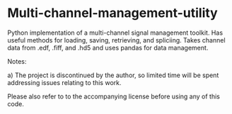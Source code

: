 Multi-channel-management-utility
================================

Python implementation of a multi-channel signal management toolkit. Has useful methods for loading, saving, retrieving, and spliciing. Takes channel data from .edf, .fiff, and .hd5 and uses pandas for data management. 

Notes:

a) The project is discontinued by the author, so limited time will be spent addressing issues relating to this work.

Please also refer to to the accompanying license before using any of this code.
